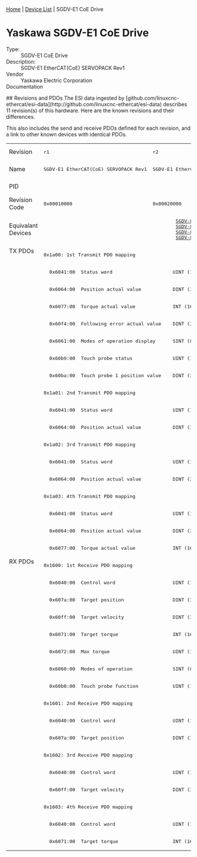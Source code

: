 <div class="nav"><a href="/esi-data">Home</a> | <a href="/esi-data/devices">Device List</a> | SGDV-E1 CoE Drive</div>

#  Yaskawa SGDV-E1 CoE Drive

<dl>
  <dt>Type:</dt><dd>SGDV-E1 CoE Drive</dd>
  <dt>Description:</dt><dd>SGDV-E1 EtherCAT(CoE) SERVOPACK Rev1</dd>
  <dt>Vendor</dt><dd>Yaskawa Electric Corporation</dd>
  <dt>Documentation</dt><dd><a href=""></a></dd>
</dl>
## Revisions and PDOs
The ESI data ingested by [github.com/linuxcnc-ethercat/esi-data](http://github.com/linuxcnc-ethercat/esi-data) describes 11 revision(s) of this hardware.  Here are the known revisions and their differences.

This also includes the send and receive PDOs defined for each revision, and a link to other known devices with identical PDOs.

<table>
<tr >
<td class="first">Revision</td>
<td ><pre>r1</pre></td>
<td ><pre>r2</pre></td>
<td  colspan=2 align="center"><pre>r3</pre></td>
<td ><pre>r4</pre></td>
<td  colspan=2 align="center"><pre>r5</pre></td>
<td  colspan=2 align="center"><pre>r6</pre></td>
<td  colspan=2 align="center"><pre>r7</pre></td>
</tr>
<tr >
<td class="first">Name</td>
<td ><pre>SGDV-E1 EtherCAT(CoE) SERVOPACK Rev1</pre></td>
<td ><pre>SGDV-E1 EtherCAT(CoE) SERVOPACK Rev2</pre></td>
<td  colspan=2 align="center"><pre>SGDV-E1 EtherCAT(CoE) SERVOPACK Rev3</pre></td>
<td ><pre>SGDV-E1 EtherCAT(CoE) SERVOPACK Rev4</pre></td>
<td ><pre>SGDV-E1 EtherCAT(CoE) SERVOPACK Rev5</pre></td>
<td ><pre>SGDV-E1 EtherCAT(CoE) SERVOPACK Rev5.04</pre></td>
<td ><pre>SGDV-E1 EtherCAT(CoE) SERVOPACK Rev6.00</pre></td>
<td ><pre>SGDV-E1 EtherCAT(CoE) SERVOPACK Rev6.03</pre></td>
<td ><pre>SGDV-E1 EtherCAT(CoE) SERVOPACK Rev7.00</pre></td>
<td ><pre>SGDV-E1 EtherCAT(CoE) SERVOPACK Rev7.01</pre></td>
</tr>
<tr >
<td class="first">PID</td>
<td  colspan=11 align="center"><pre>0x02200001</pre></td>
</tr>
<tr >
<td class="first">Revision Code</td>
<td ><pre>0x00010000</pre></td>
<td ><pre>0x00020000</pre></td>
<td ><pre>0x00030001</pre></td>
<td ><pre>0x00030005</pre></td>
<td ><pre>0x00040000</pre></td>
<td ><pre>0x00050000</pre></td>
<td ><pre>0x00050004</pre></td>
<td ><pre>0x00060000</pre></td>
<td ><pre>0x00060003</pre></td>
<td ><pre>0x00070000</pre></td>
<td ><pre>0x00070001</pre></td>
</tr>
<tr >
<td class="first">Equivalant Devices</td>
<td  colspan=4 align="center"><pre><a href="SGDV-E5+CoE+Drive">SGDV-E5 CoE Drive r1</a><br/><a href="SGDV-E5+CoE+Drive">SGDV-E5 CoE Drive r2</a><br/><a href="SGDV-E5+CoE+Drive">SGDV-E5 CoE Drive r3</a><br/><a href="SGDV-E5+CoE+Drive">SGDV-E5 CoE Drive r3</a></pre></td>
<td  colspan=2 align="center"><pre><a href="SGDV-E5+CoE+Drive">SGDV-E5 CoE Drive r4</a><br/><a href="SGDV-E5+CoE+Drive">SGDV-E5 CoE Drive r5</a></pre></td>
<td ><pre><a href="SGDV-E5+CoE+Drive">SGDV-E5 CoE Drive r5</a></pre></td>
<td  colspan=2 align="center"><pre><a href="SGDV-E5+CoE+Drive">SGDV-E5 CoE Drive r6</a><br/><a href="SGDV-E5+CoE+Drive">SGDV-E5 CoE Drive r6</a></pre></td>
<td  colspan=2 align="center"><pre><a href="SGDV-E5+CoE+Drive">SGDV-E5 CoE Drive r7</a></pre></td>
</tr>
<tr class="txpdo pdosection">
<td class="first" rowspan=18 valign=top>TX PDOs</td>
<td colspan=11 align="left"><pre>0x1a00: 1st Transmit PDO mapping</pre></td>
<td></td>
</tr>
<tr class="txpdo">
<td  colspan=11 align="left"><pre>  0x6041:00  Status word                     UINT (16 bits)</pre></td>
</tr>
<tr class="txpdo">
<td  colspan=11 align="left"><pre>  0x6064:00  Position actual value           DINT (32 bits)</pre></td>
</tr>
<tr class="txpdo">
<td  colspan=11 align="left"><pre>  0x6077:00  Torque actual value             INT (16 bits)</pre></td>
</tr>
<tr class="txpdo">
<td  colspan=11 align="left"><pre>  0x60f4:00  Following error actual value    DINT (32 bits)</pre></td>
</tr>
<tr class="txpdo">
<td  colspan=11 align="left"><pre>  0x6061:00  Modes of operation display      SINT (8 bits)</pre></td>
</tr>
<tr class="txpdo">
<td  colspan=11 align="left"><pre>  0x60b9:00  Touch probe status              UINT (16 bits)</pre></td>
</tr>
<tr class="txpdo">
<td  colspan=11 align="left"><pre>  0x60ba:00  Touch probe 1 position value    DINT (32 bits)</pre></td>
</tr>
<tr class="txpdo pdosection">
<td  colspan=11 align="left"><pre>0x1a01: 2nd Transmit PDO mapping</pre></td>
</tr>
<tr class="txpdo">
<td  colspan=11 align="left"><pre>  0x6041:00  Status word                     UINT (16 bits)</pre></td>
</tr>
<tr class="txpdo">
<td  colspan=11 align="left"><pre>  0x6064:00  Position actual value           DINT (32 bits)</pre></td>
</tr>
<tr class="txpdo pdosection">
<td  colspan=11 align="left"><pre>0x1a02: 3rd Transmit PDO mapping</pre></td>
</tr>
<tr class="txpdo">
<td  colspan=11 align="left"><pre>  0x6041:00  Status word                     UINT (16 bits)</pre></td>
</tr>
<tr class="txpdo">
<td  colspan=11 align="left"><pre>  0x6064:00  Position actual value           DINT (32 bits)</pre></td>
</tr>
<tr class="txpdo pdosection">
<td  colspan=11 align="left"><pre>0x1a03: 4th Transmit PDO mapping</pre></td>
</tr>
<tr class="txpdo">
<td  colspan=11 align="left"><pre>  0x6041:00  Status word                     UINT (16 bits)</pre></td>
</tr>
<tr class="txpdo">
<td  colspan=11 align="left"><pre>  0x6064:00  Position actual value           DINT (32 bits)</pre></td>
</tr>
<tr class="txpdo">
<td  colspan=11 align="left"><pre>  0x6077:00  Torque actual value             INT (16 bits)</pre></td>
</tr>
<tr class="rxpdo pdosection">
<td class="first" rowspan=17 valign=top>RX PDOs</td>
<td colspan=11 align="left"><pre>0x1600: 1st Receive PDO mapping</pre></td>
<td></td>
</tr>
<tr class="rxpdo">
<td  colspan=11 align="left"><pre>  0x6040:00  Control word                    UINT (16 bits)</pre></td>
</tr>
<tr class="rxpdo">
<td  colspan=11 align="left"><pre>  0x607a:00  Target position                 DINT (32 bits)</pre></td>
</tr>
<tr class="rxpdo">
<td  colspan=11 align="left"><pre>  0x60ff:00  Target velocity                 DINT (32 bits)</pre></td>
</tr>
<tr class="rxpdo">
<td  colspan=11 align="left"><pre>  0x6071:00  Target torque                   INT (16 bits)</pre></td>
</tr>
<tr class="rxpdo">
<td  colspan=11 align="left"><pre>  0x6072:00  Max torque                      UINT (16 bits)</pre></td>
</tr>
<tr class="rxpdo">
<td  colspan=11 align="left"><pre>  0x6060:00  Modes of operation              SINT (8 bits)</pre></td>
</tr>
<tr class="rxpdo">
<td  colspan=11 align="left"><pre>  0x60b8:00  Touch probe function            UINT (16 bits)</pre></td>
</tr>
<tr class="rxpdo pdosection">
<td  colspan=11 align="left"><pre>0x1601: 2nd Receive PDO mapping</pre></td>
</tr>
<tr class="rxpdo">
<td  colspan=11 align="left"><pre>  0x6040:00  Control word                    UINT (16 bits)</pre></td>
</tr>
<tr class="rxpdo">
<td  colspan=11 align="left"><pre>  0x607a:00  Target position                 DINT (32 bits)</pre></td>
</tr>
<tr class="rxpdo pdosection">
<td  colspan=11 align="left"><pre>0x1602: 3rd Receive PDO mapping</pre></td>
</tr>
<tr class="rxpdo">
<td  colspan=11 align="left"><pre>  0x6040:00  Control word                    UINT (16 bits)</pre></td>
</tr>
<tr class="rxpdo">
<td  colspan=11 align="left"><pre>  0x60ff:00  Target velocity                 DINT (32 bits)</pre></td>
</tr>
<tr class="rxpdo pdosection">
<td  colspan=11 align="left"><pre>0x1603: 4th Receive PDO mapping</pre></td>
</tr>
<tr class="rxpdo">
<td  colspan=11 align="left"><pre>  0x6040:00  Control word                    UINT (16 bits)</pre></td>
</tr>
<tr class="rxpdo">
<td  colspan=11 align="left"><pre>  0x6071:00  Target torque                   INT (16 bits)</pre></td>
</tr>
</table>
